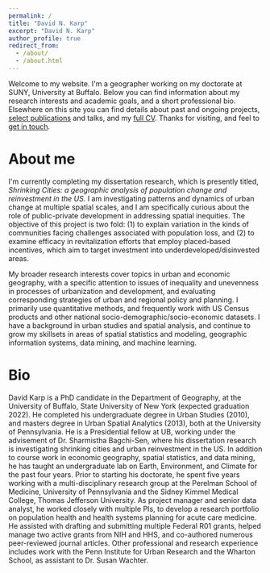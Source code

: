 ```yaml
---
permalink: /
title: "David N. Karp"
excerpt: "David N. Karp"
author_profile: true
redirect_from: 
  - /about/
  - /about.html
---
```


Welcome to my website. I'm a geographer working on my doctorate at SUNY, University at Buffalo. Below you can find information about my research interests and academic goals, and a short professional bio. Elsewhere on this site you can find details about past and ongoing projects, <a href="{{ base_path }}publications">select publications</a> and talks, and my <a href="{{ base_path }}cv">full CV</a>. Thanks for visiting, and feel to <a href="{{ base_path }}contact">get in touch</a>.

About me
====== 
I'm currently completing my dissertation research, which is presently titled, <i>Shrinking Cities: a geographic analysis of population change and reinvestment in the US.</i> I am investigating patterns and dynamics of urban change at multiple spatial scales, and I am specifically curious about the role of public-private development in addressing spatial inequities. The objective of this project is two fold: (1) to explain variation in the kinds of communities facing challenges associated with population loss, and (2) to examine efficacy in revitalization efforts that employ placed-based incentives, which aim to target investment into underdeveloped/disinvested areas. 

My broader research interests cover topics in urban and economic geography, with a specific attention to issues of inequality and unevenness in processes of urbanization and development, and evaluating corresponding strategies of urban and regional policy and planning. I primarily use quantitative methods, and frequently work with US Census products and other national socio-demographic/socio-economic datasets. I have a background in urban studies and spatial analysis, and continue to grow my skillsets in areas of spatial statistics and modeling, geographic information systems, data mining, and machine learning. 

Bio
======
David Karp is a PhD candidate in the Department of Geography, at the University of Buffalo, State University of New York (expected graduation 2022). He completed his undergraduate degree in Urban Studies (2010), and masters degree in Urban Spatial Analytics (2013), both at the University of Pennsylvania. He is a Presidential fellow at UB, working under the advisement of Dr. Sharmistha Bagchi-Sen, where his dissertation research is investigating shrinking cities and urban reinvestment in the US. In addition to course work in economic geography, spatial statistics, and data mining, he has taught an undergraduate lab on Earth, Environment, and Climate for the past four years. Prior to starting his doctorate, he spent five years working with a multi-disciplinary research group at the Perelman School of Medicine, University of Pennsylvania and the Sidney Kimmel Medical College, Thomas Jefferson University. As project manager and senior data analyst, he worked closely with multiple PIs, to develop a research portfolio on population health and health systems planning for acute care medicine. He assisted with drafting and submitting multiple Federal R01 grants, helped manage two active grants from NIH and HHS, and co-authored numerous peer-reviewed journal articles. Other professional and research experience includes work with the Penn Institute for Urban Research and the Wharton School, as assistant to Dr. Susan Wachter.